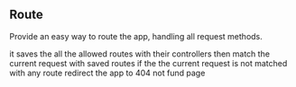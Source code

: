 ## Route 
Provide an easy way to route the app, handling all request methods.

it saves the all the allowed routes with their controllers
then match the current request with saved routes
if the the current request is not matched with any route redirect the app to 404 not fund page

